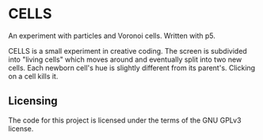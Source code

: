# CELLS

An experiment with particles and Voronoi cells. Written with p5.

CELLS is a small experiment in creative coding. The screen is subdivided into "living cells" which moves around and eventually split into two new cells. Each newborn cell's hue is slightly different from its parent's. Clicking on a cell kills it.

## Licensing

The code for this project is licensed under the terms of the GNU GPLv3 license.
